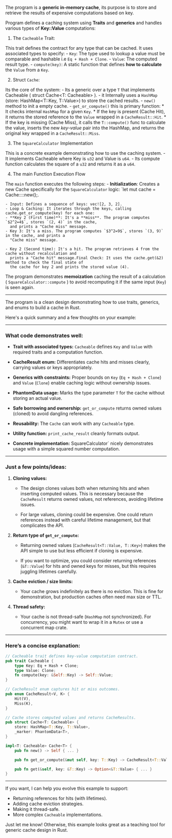 The program is a **generic in-memory cache**, its purpose is to store and retrieve the results of expensive
computations based on key.

Program defines a caching system using **Traits** and **generics** and handles various types of
**Key::Value** computations:

1. The `Cacheable` Trait: 

This trait defines the contract for any type that can be cached. It uses associated types to specify:
    - `Key`: The type used to lookup a value must be comparable and hashable i.e `Eq + Hash + Clone`.
    - `Value`: The computed result type.
    - `compute(key)`: A static function that defines **how to calculate** the `Value` from a `Key`.

2. Struct `Cache`: 

Its the core of the system:
    - Its a generic over a type `T` that implements Cacheable ( struct Cache<T: Cacheable> ).
    - it Internally uses a `HashMap` (store: HashMap<T::Key, T::Value>) to store the cached results.
    - `new()` method to init a empty cache.
    - `get_or_compute()` this is primary function:
      * It checks internal `HashMap` for a given `Key`.
      * If the key is present (Cache Hit), it returns the stored reference to the `Value` wrapped in a
        `CacheResult::Hit`.
      * If the key is missing (Cache Miss), it calls the `T::compute()` func to calculate the value, inserts
        the new *key-value* pair into the HashMap, and returns the original key wrapped in a
        `CacheResult::Miss`.

3. The `SquareCalculator` Implementation

This is a concrete example demonstrating how to use the caching system.
    - It implements Cacheable where Key is `u32` and Value is `u64`.
    - Its compute function calculates the square of a `u32` and returns it as a `u64`.

4. The main Function Execution Flow

The `main` function executes the following steps:
    - **Initialization**: Creates a new Cache specifically for the
      `SquareCalculator` logic: `let mut cache = Cache::<SquareCalculator>::new();.

    - Input: Defines a sequence of keys: vec![2, 3, 2].
    - Loop & Caching: It iterates through the keys, calling cache.get_or_compute(key) for each one:
    - **Key 2 (First time)**: It's a **miss**. The program computes `$2^2=4$`, stores `(2, 4)` in the cache,
      and prints a "Cache miss" message.
    - Key 3: It's a miss. The program computes `$3^2=9$`, stores `(3, 9)` in the cache, and prints a 
      "Cache miss" message.

    - Key 2 (Second time): It's a hit. The program retrieves 4 from the cache without recalculation and 
      prints a "Cache hit" message.Final Check: It uses the cache.get(&2) method to check the final state of
      the cache for key 2 and prints the stored value (4).

The program demonstrates **memoization** caching the result of a calculation ( `SquareCalculator::compute` )
to avoid recomputing it if the same input (`Key`) is seen again.


------------------------------------------------------------------

The program is a clean design demonstrating how to use traits, generics, and enums to build a cache in Rust.

Here's a quick summary and a few thoughts on your example:

---

### What code demonstrates well:

* **Trait with associated types:** 
    `Cacheable` defines `Key` and `Value` with required traits and a computation function.

* **CacheResult enum:** 
    Differentiates cache hits and misses clearly, carrying values or keys appropriately.

* **Generics with constraints:** 
    Proper bounds on `Key` (`Eq + Hash + Clone`) and `Value` (`Clone`) enable caching logic without 
    ownership issues.

* **PhantomData usage:** 
    Marks the type parameter `T` for the cache without storing an actual value.

* **Safe borrowing and ownership:** 
    `get_or_compute` returns owned values (cloned) to avoid dangling references.

* **Reusability:** 
    The `Cache` can work with any `Cacheable` type.

* **Utility function:** 
    `print_cache_result` cleanly formats output.

* **Concrete implementation:** 
    SquareCalculator` nicely demonstrates usage with a simple squared number computation.

---

### Just a few points/ideas:

1. **Cloning values:**

   * The design clones values both when returning hits and when inserting computed values. 
     This is necessary because the `CacheResult` returns owned values, not references, avoiding lifetime 
     issues.

   * For large values, cloning could be expensive. One could return references instead with careful lifetime 
     management, but that complicates the API.

2. **Return type of `get_or_compute`:**

   * Returning owned values (`CacheResult<T::Value, T::Key>`) makes the API simple to use but less efficient
     if cloning is expensive.

   * If you want to optimize, you could consider returning references (`&T::Value`) for hits and owned keys 
     for misses, but this requires juggling lifetimes carefully.

3. **Cache eviction / size limits:**

   * Your cache grows indefinitely as there is no eviction. This is fine for demonstration, but production 
     caches often need max size or TTL.

4. **Thread safety:**

   * Your cache is not thread-safe (`HashMap` not synchronized). For concurrency, you might want to wrap it 
     in a `Mutex` or use a concurrent map crate.

---

### Here’s a concise explanation:

```rust
// Cacheable trait defines key-value computation contract.
pub trait Cacheable {
    type Key: Eq + Hash + Clone;
    type Value: Clone;
    fn compute(key: &Self::Key) -> Self::Value;
}

// CacheResult enum captures hit or miss outcomes.
pub enum CacheResult<V, K> {
    Hit(V),
    Miss(K),
}

// Cache stores computed values and returns CacheResults.
pub struct Cache<T: Cacheable> {
    store: HashMap<T::Key, T::Value>,
    _marker: PhantomData<T>,
}

impl<T: Cacheable> Cache<T> {
    pub fn new() -> Self { ... }

    pub fn get_or_compute(&mut self, key: T::Key) -> CacheResult<T::Value, T::Key> { ... }

    pub fn get(&self, key: &T::Key) -> Option<&T::Value> { ... }
}
```

---

If you want, I can help you evolve this example to support:

* Returning references for hits (with lifetimes).
* Adding cache eviction strategies.
* Making it thread-safe.
* More complex `Cacheable` implementations.

Just let me know! Otherwise, this example looks great as a teaching tool for generic cache design in Rust.
